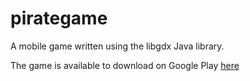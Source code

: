 # pirategame

A mobile game written using the libgdx Java library.

The game is available to download on Google Play [here](https://play.google.com/store/apps/details?id=com.cavillum.pirategame.android)
